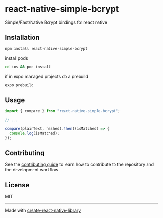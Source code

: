 # react-native-simple-bcrypt
Simple/Fast/Native Bcrypt bindings for react native
## Installation

```sh
npm install react-native-simple-bcrypt
```

install pods
```sh
cd ios && pod install
```

if in expo managed projects do a prebuild 
```sh
expo prebuild
```

## Usage

```js
import { compare } from "react-native-simple-bcrypt";

// ...

compare(plainText, hashed).then((isMatched) => {
  console.log(isMatched);
});
```

## Contributing

See the [contributing guide](CONTRIBUTING.md) to learn how to contribute to the repository and the development workflow.

## License

MIT

---

Made with [create-react-native-library](https://github.com/callstack/react-native-builder-bob)
